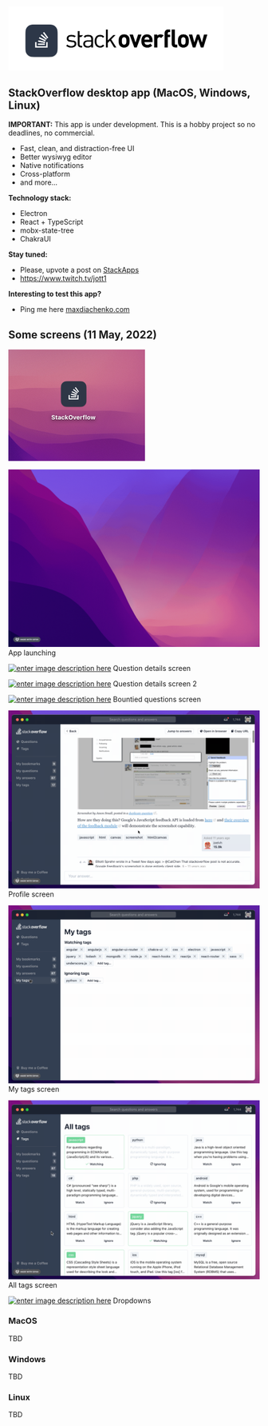 <img src="assets/screenshots/readme_logo.png" width="431" />

## StackOverflow desktop app (MacOS, Windows, Linux)

**IMPORTANT:** This app is under development. This is a hobby project so no deadlines, no commercial.


- Fast, clean, and distraction-free UI
- Better wysiwyg editor
- Native notifications
- Cross-platform
- and more...

**Technology stack:**
- Electron
- React + TypeScript
- mobx-state-tree
- ChakraUI

**Stay tuned:**
- Please, upvote a post on [StackApps](https://stackapps.com/questions/9223)
- https://www.twitch.tv/jott1

**Interesting to test this app?**
- Ping me here [maxdiachenko.com](https://maxdiachenko.com)

## Some screens (11 May, 2022)

<img src="assets/screenshots/app-icon.png" width="274" />


[![enter image description here][1]][1]
App launching

[![enter image description here][2]][2]
Question details screen

[![enter image description here][3]][3]
Question details screen 2

[![enter image description here][4]][4]
Bountied questions screen

[![enter image description here][5]][5]
Profile screen

[![enter image description here][6]][6]
My tags screen

[![enter image description here][7]][7]
All tags screen

[![enter image description here][8]][8]
Dropdowns


[1]: assets/screenshots/Loading.gif
[2]: assets/screenshots/Question%20details.gif
[3]: assets/screenshots/Question%20details%202.gif
[4]: assets/screenshots/Bountied.gif
[5]: assets/screenshots/Profile.gif
[6]: assets/screenshots/My%20tags.gif
[7]: assets/screenshots/Tags.gif
[8]: assets/screenshots/Dropdowns.gif
[9]: assets/screenshots/App%20Icon.png

### MacOS
TBD

### Windows
TBD

### Linux
TBD
